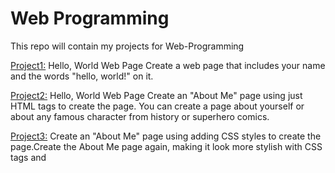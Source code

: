 # Web Programming
This repo will contain my projects for Web-Programming

[Project1:](https://dsantoli.github.io/Project1/) Hello, World Web Page
Create a web page that includes your name and the words "hello, world!" on it. 

[Project2:](https://dsantoli.github.io/Project2/) Hello, World Web Page
Create an "About Me" page using just HTML tags to create the page. 
You can create a page about yourself or about any famous character from history or superhero comics. 

[Project3:](https://dsantoli.github.io/Project3/) Create an "About Me" page using adding CSS styles to create the page.Create the About Me page again, making it look more stylish with CSS tags and <style> sections. 

[Project4:](https://dsantoli.github.io/Project4/) Create an "About Me" page using Bootstrap 5 to create a responsive web page. Create the About Me page again, where the responsive version modifies layout for narrow pages like phone browsers.Include a table of contents and and a navigation bar if possible. You can use your imagination to add additional Bootstrap elements. 

[Project5:](https://dsantoli.github.io/Project5/) Get the quote app running on a device of your choice. You can get it running on Codespaces if you like. Make sure the app works correctly with respect to logins, passwords, adding quotes, etc. Add any new features you think might be helpful. Use Bootstrap to make the application look nice.
 

